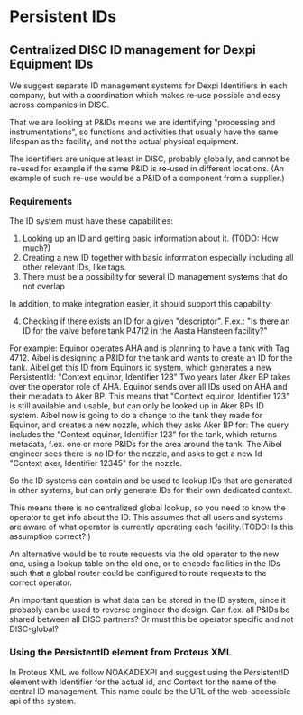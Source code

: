 # Persistent IDs

## Centralized DISC ID management for Dexpi Equipment IDs
We suggest separate ID management systems for Dexpi Identifiers in each company, but with a coordination which makes re-use possible and easy across companies in DISC.


That we are looking at P&IDs means we are identifying 
"processing and instrumentations", so functions and activities 
that usually have the same 
lifespan as the facility, and not the actual physical equipment. 

The identifiers are unique at least in DISC, probably globally, and cannot be re-used for example if the same P&ID is re-used in different locations.
(An example of such re-use would be a P&ID of a component from a supplier.)


### Requirements
The ID system must have these capabilities: 
1. Looking up an ID and getting basic information about it. (TODO: How much?)
2. Creating a new ID together with basic information especially including all other relevant IDs, like tags.
3. There must be a possibility for several ID management systems that do not overlap

In addition, to make integration easier, it should support this capability:

4. Checking if there exists an ID for a given "descriptor". F.ex.: "Is there an ID for the valve before tank P4712 in the Aasta Hansteen facility?"


For example: 
Equinor operates AHA and is planning to have a tank with Tag 4712. Aibel is designing a P&ID for the tank and wants to create an ID for the tank.
Aibel get this ID from Equinors id system, which generates a new PersistentId: "Context equinor, Identifier 123"
Two years later Aker BP takes over the operator role of AHA. Equinor sends over all IDs used on AHA and their metadata to Aker BP. 
This means that "Context equinor, Identifier 123" is still available and usable, but can only be looked up in Aker BPs ID system.
Aibel now is going to do a change to the tank they made for Equinor, and creates a new nozzle, which they asks Aker BP for: The
query includes the "Context equinor, Identifier 123" for the tank, which returns metadata, f.ex. one or more P&IDs for 
the area around the tank. The Aibel engineer sees there is no ID for the nozzle, 
and asks to get a new Id "Context aker, Identifier 12345" for the nozzle.

So the ID systems can contain and be used to lookup IDs that are generated in other systems, but can only generate IDs
for their own dedicated context.

This means there is no centralized global lookup, so you need to know the operator to get info about the ID. 
This assumes that all users and systems are aware of what operator is currently operating each facility.(TODO: Is this assumption correct? )

An alternative would be to route requests via the old operator to the new one, using a lookup table on the old one, or
to encode facilities in the IDs such that a global router could be configured to route requests to the correct operator.

An important question is what data can be stored in the ID system, since it probably can be used to reverse engineer the design.
Can f.ex. all P&IDs be shared between all DISC partners? Or must this be operator specific and not DISC-global?

### Using the PersistentID element from Proteus XML
In Proteus XML we follow NOAKADEXPI and suggest using the PersistentID element with Identifier for the actual id,
and Context for the name of the central ID management. 
This name could be the URL of the web-accessible api of the system.

